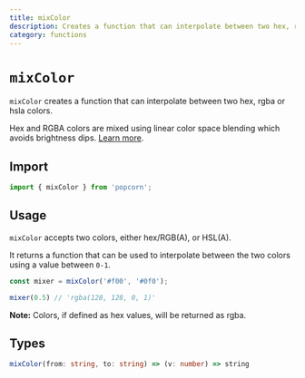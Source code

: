 ```yaml
---
title: mixColor
description: Creates a function that can interpolate between two hex, rgba or hsla colors.
category: functions
---
```


# `mixColor`

`mixColor` creates a function that can interpolate between two hex, rgba or hsla colors.

Hex and RGBA colors are mixed using linear color space blending which avoids brightness dips. [Learn more](https://www.youtube.com/watch?v=LKnqECcg6Gw).

<TOC />

## Import

```javascript
import { mixColor } from 'popcorn';
```

## Usage

`mixColor` accepts two colors, either hex/RGB(A), or HSL(A).

It returns a function that can be used to interpolate between the two colors using a value between `0-1`.

```javascript
const mixer = mixColor('#f00', '#0f0');

mixer(0.5) // 'rgba(128, 128, 0, 1)'
```

**Note:** Colors, if defined as hex values, will be returned as rgba.

## Types

```typescript
mixColor(from: string, to: string) => (v: number) => string
```
